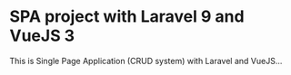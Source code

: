 <h1>SPA project with Laravel 9 and VueJS 3</h1>

<p>This is Single Page Application (CRUD system) with Laravel and VueJS...</p>
